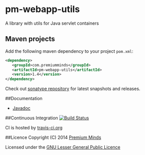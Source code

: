pm-webapp-utils
===============

A library with utils for Java servlet containers

## Maven projects
Add the following maven dependency to your project `pom.xml`:

```xml
<dependency>
   <groupId>com.premiumminds</groupId>
   <artifactId>pm-webapp-utils</artifactId>
   <version>1.4</version>
</dependency>
```
Check out [sonatype repository](https://oss.sonatype.org/index.html#nexus-search;quick~pm-webapp-utils) for latest snapshots and releases.

##Documentation
- [Javadoc](http://premium-minds.github.io/pm-webapp-utils/apidocs/)

##Continuous Integration
[![Build Status](https://travis-ci.org/premium-minds/pm-webapp-utils.png?branch=master)](https://travis-ci.org/premium-minds/pm-webapp-utils)

CI is hosted by [travis-ci.org](https://travis-ci.org/)

##Licence
Copyright (C) 2014 [Premium Minds](http://www.premium-minds.com/)

Licensed under the [GNU Lesser General Public Licence](http://www.gnu.org/licenses/lgpl.html)
